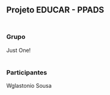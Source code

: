 ## Projeto EDUCAR - PPADS <br /><br />

### Grupo
Just One! <br /><br />

### Participantes
Wglastonio Sousa

